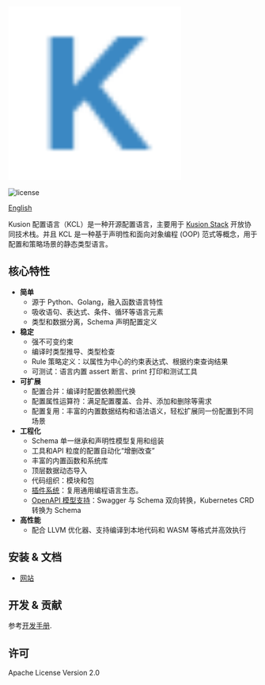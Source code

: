 <p>
<img src="https://raw.githubusercontent.com/KusionStack/KCLVM/master/icons/KCL40x40.png" width="350" title="KCLVM Icon" alt="KCLVM Icon">
</p>

![license](https://img.shields.io/badge/license-Apache--2.0-green.svg)

[English](./README.md)

Kusion 配置语言（KCL）是一种开源配置语言，主要用于 [Kusion Stack](https://kusionstack.io) 开放协同技术栈。并且 KCL 是一种基于声明性和面向对象编程 (OOP) 范式等概念，用于配置和策略场景的静态类型语言。

## 核心特性

+ **简单**
  + 源于 Python、Golang，融入函数语言特性
  + 吸收语句、表达式、条件、循环等语言元素
  + 类型和数据分离，Schema 声明配置定义
+ **稳定**
  + 强不可变约束
  + 编译时类型推导、类型检查
  + Rule 策略定义：以属性为中心的约束表达式、根据约束查询结果
  + 可测试：语言内置 assert 断言、print 打印和测试工具
+ **可扩展**
  + 配置合并：编译时配置依赖图代换
  + 配置属性运算符：满足配置覆盖、合并、添加和删除等需求
  + 配置复用：丰富的内置数据结构和语法语义，轻松扩展同一份配置到不同场景
+ **工程化**
  + Schema 单一继承和声明性模型复用和组装
  + 工具和API 粒度的配置自动化“增删改查”
  + 丰富的内置函数和系统库
  + 顶层数据动态导入
  + 代码组织：模块和包
  + [插件系统](https://github.com/KusionStack/kcl-plugin)：复用通用编程语言生态。
  + [OpenAPI 模型支持](https://github.com/KusionStack/kcl-openapi)：Swagger 与 Schema 双向转换，Kubernetes CRD 转换为 Schema
+ **高性能**
  + 配合 LLVM 优化器、支持编译到本地代码和 WASM 等格式并高效执行

## 安装 & 文档

+ [网站](https://kusionstack.io)

## 开发 & 贡献

参考[开发手册](./CONTRIBUTING.md).

## 许可

Apache License Version 2.0

